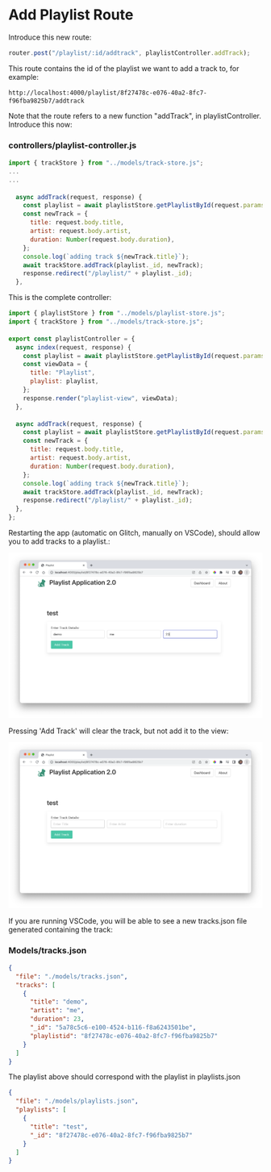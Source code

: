 # Add Playlist Route

Introduce this new route:

~~~javascript
router.post("/playlist/:id/addtrack", playlistController.addTrack);
~~~

This route contains the id of the playlist we want to add a track to, for example:

~~~
http://localhost:4000/playlist/8f27478c-e076-40a2-8fc7-f96fba9825b7/addtrack
~~~

Note that the route refers to a new function "addTrack", in playlistController. Introduce this now:

### controllers/playlist-controller.js

~~~javascript
import { trackStore } from "../models/track-store.js";
...
...

  async addTrack(request, response) {
    const playlist = await playlistStore.getPlaylistById(request.params.id);
    const newTrack = {
      title: request.body.title,
      artist: request.body.artist,
      duration: Number(request.body.duration),
    };
    console.log(`adding track ${newTrack.title}`);
    await trackStore.addTrack(playlist._id, newTrack);
    response.redirect("/playlist/" + playlist._id);
  },
~~~

This is the complete controller:

~~~javascript
import { playlistStore } from "../models/playlist-store.js";
import { trackStore } from "../models/track-store.js";

export const playlistController = {
  async index(request, response) {
    const playlist = await playlistStore.getPlaylistById(request.params.id);
    const viewData = {
      title: "Playlist",
      playlist: playlist,
    };
    response.render("playlist-view", viewData);
  },

  async addTrack(request, response) {
    const playlist = await playlistStore.getPlaylistById(request.params.id);
    const newTrack = {
      title: request.body.title,
      artist: request.body.artist,
      duration: Number(request.body.duration),
    };
    console.log(`adding track ${newTrack.title}`);
    await trackStore.addTrack(playlist._id, newTrack);
    response.redirect("/playlist/" + playlist._id);
  },
};
~~~

Restarting the app (automatic on Glitch, manually on VSCode), should allow you to add tracks to a playlist.:

![](img/a06.png)

Pressing 'Add Track' will clear the track, but not add it to the view:

![](img/a07.png)

If you are running VSCode, you will be able to see a new tracks.json file generated containing the track:

### Models/tracks.json

~~~json
{
  "file": "./models/tracks.json",
  "tracks": [
    {
      "title": "demo",
      "artist": "me",
      "duration": 23,
      "_id": "5a78c5c6-e100-4524-b116-f8a6243501be",
      "playlistid": "8f27478c-e076-40a2-8fc7-f96fba9825b7"
    }
  ]
}
~~~

The playlist above should correspond with the playlist in playlists.json

~~~json
{
  "file": "./models/playlists.json",
  "playlists": [
    {
      "title": "test",
      "_id": "8f27478c-e076-40a2-8fc7-f96fba9825b7"
    }
  ]
}
~~~

